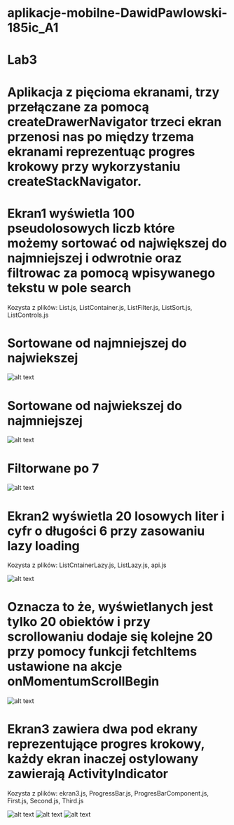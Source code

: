# aplikacje-mobilne-DawidPawlowski-185ic_A1

# Lab3
# Aplikacja z pięcioma ekranami, trzy przełączane za pomocą createDrawerNavigator trzeci ekran przenosi nas po między trzema ekranami reprezentuąc progres krokowy przy wykorzystaniu createStackNavigator.

# Ekran1 wyświetla 100 pseudolosowych liczb które możemy sortować od największej do najmniejszej i odwrotnie oraz filtrowac za pomocą wpisywanego tekstu w pole search
Kozysta z plików: List.js, ListContainer.js, ListFilter.js, ListSort.js, ListControls.js

# Sortowane od najmniejszej do najwiekszej 
![alt text](https://github.com/DawidPawlowski123/aplikacje-mobilne-DawidPawlowski-185ic_A1/blob/master/Lab3/1.png)
# Sortowane od najwiekszej do najmniejszej 
![alt text](https://github.com/DawidPawlowski123/aplikacje-mobilne-DawidPawlowski-185ic_A1/blob/master/Lab3/1.1.png)
# Filtorwane po 7
![alt text](https://github.com/DawidPawlowski123/aplikacje-mobilne-DawidPawlowski-185ic_A1/blob/master/Lab3/1.2.png)

# Ekran2 wyświetla 20 losowych liter i cyfr o długości 6 przy zasowaniu lazy loading 
Kozysta z plików: ListCntainerLazy.js, ListLazy.js, api.js

![alt text](https://github.com/DawidPawlowski123/aplikacje-mobilne-DawidPawlowski-185ic_A1/blob/master/Lab3/2.png)
# Oznacza to że, wyświetlanych jest tylko 20 obiektów i przy scrollowaniu dodaje się kolejne 20 przy pomocy funkcji fetchItems ustawione na akcje onMomentumScrollBegin
![alt text](https://github.com/DawidPawlowski123/aplikacje-mobilne-DawidPawlowski-185ic_A1/blob/master/Lab3/2.1.png)

# Ekran3 zawiera dwa pod ekrany reprezentujące progres krokowy, każdy ekran inaczej ostylowany zawierają ActivityIndicator
Kozysta z plików: ekran3.js, ProgressBar.js, ProgresBarComponent.js, First.js, Second.js, Third.js 

![alt text](https://github.com/DawidPawlowski123/aplikacje-mobilne-DawidPawlowski-185ic_A1/blob/master/Lab3/3.png)
![alt text](https://github.com/DawidPawlowski123/aplikacje-mobilne-DawidPawlowski-185ic_A1/blob/master/Lab3/3.1.png)
![alt text](https://github.com/DawidPawlowski123/aplikacje-mobilne-DawidPawlowski-185ic_A1/blob/master/Lab3/3.2.png)


